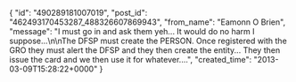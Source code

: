  {
   "id": "490289181007019",
   "post_id": "462493170453287_488326607869943",
   "from_name": "Eamonn O Brien",
   "message": "I must go in and ask them yeh... It would do no harm I suppose...\n\nThe DFSP must create the PERSON. Once registered with the GRO they must alert the DFSP and they then create the entity... They then issue the card and we then use it for whatever....",
   "created_time": "2013-03-09T15:28:22+0000"
 }
